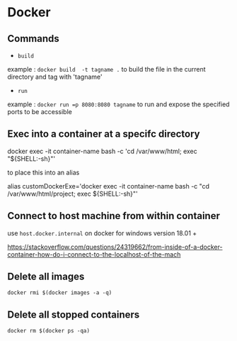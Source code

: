 # Docker

## Commands

* `build`

example : `docker build  -t tagname .` to build the file in the current directory and tag with 'tagname'

* `run`

example : `docker run =p 8080:8080 tagname` to run and expose the specified ports to be accessible

## Exec into a container at a specifc directory

docker exec -it container-name bash -c 'cd /var/www/html; exec "${SHELL:-sh}"'

to place this into an alias

alias customDockerExe='docker exec -it container-name bash -c "cd /var/www/html/project; exec ${SHELL:-sh}"'

## Connect to host machine from within container

use `host.docker.internal` on docker for windows version 18.01 +

https://stackoverflow.com/questions/24319662/from-inside-of-a-docker-container-how-do-i-connect-to-the-localhost-of-the-mach

## Delete all images

`docker rmi $(docker images -a -q)`

## Delete all stopped containers

`docker rm $(docker ps -qa)`